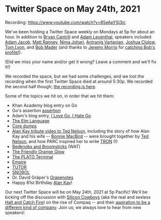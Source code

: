 # Twitter Space on May 24th, 2021

Recording: https://www.youtube.com/watch?v=85eApYSj3ic

We've been holding a Twitter Space weekly on Mondays at 5p for about an hour. In addition to [Bryan Cantrill](https://twitter.com/bcantrill) and [Adam Leventhal](https://twitter.com/ahl), speakers included [Adam Jacob](https://twitter.com/adamhjk/), [Matt Ranney](https://twitter.com/mranney), [Nima Johari](https://twitter.com/NimaJohari), [Antranig Vartanian](https://twitter.com/antranigv), [Joshua Clulow](https://twitter.com/jmclulow), [Tom Lyon](https://twitter.com/aka_pugs), and [Bob Mader](https://twitter.com/c50bae86ae1b461) (and thanks to [Jeremy Morris](https://twitter.com/morrislaw93?lang=en) for [catching Bob's profile!](https://twitter.com/MorrisLaw93/status/1394497085592981510)).

(Did we miss your name and/or get it wrong? Leave a comment and we'll fix it!)

We recorded the space, but we had some challenges, and we lost the recording when the first Twitter Space died at around 5:30p. We recorded the second half though; [the recording is here](https://www.youtube.com/watch?v=8tJEwCvZWsg).

Some of the topics we hit on, in order that we hit them:

-   Khan Academy blog entry on Go
-   Go's assertion [assertion](https://golang.org/doc/faq#assertions)
-   Adam's blog entry, [I Love Go, I Hate Go](http://dtrace.org/blogs/ahl/2016/08/02/i-love-go-i-hate-go/)
-   [The Elm Language](https://elm-lang.org/)
-   [Core dumps](https://en.wikipedia.org/wiki/Core_dump)
-   [Alan Kay tribute video to Ted Nelson](https://www.youtube.com/watch?v=AnrlSqtpOkw), including the story of how Alan Kay and his wife -- [Bonnie MacBird](https://en.wikipedia.org/wiki/Bonnie_MacBird) -- were brought together by [Ted Nelson](https://en.wikipedia.org/wiki/Ted_Nelson), and how PARC inspired her to write [TRON](https://en.wikipedia.org/wiki/Tron) (!)
-   [Bedknobs and Broomsticks](https://en.wikipedia.org/wiki/Bedknobs_and_Broomsticks) (WAT)
-   [The Friendly Orange Glow](https://www.amazon.com/Friendly-Orange-Glow-Untold-Cyberculture/dp/1101871555)
-   [The PLATO Terminal](https://en.wikipedia.org/wiki/PLATO_(computer_system))
-   [Empire](https://en.wikipedia.org/wiki/Empire_(PLATO_video_game))
-   [TUTOR](https://en.wikipedia.org/wiki/TUTOR)
-   [SNOBOL](https://en.wikipedia.org/wiki/SNOBOL)
-   Dr. David Gräper's [Grapenotes](http://www.grapenotes.com)
-   Happy 81st Birthday [Alan Kay](https://en.wikipedia.org/wiki/Alan_Kay)!

Our next Twitter Space will be on May 24th, 2021 at 5p Pacific! We'll be kicking off the discussion with [Silicon Cowboys](https://www.imdb.com/title/tt4938484/) (aka the real and sexless [Halt and Catch Fire](https://en.wikipedia.org/wiki/Halt_and_Catch_Fire_(TV_series))) on the rise of Compaq -- and their [aspiration to be a different kind of company](https://twitter.com/sdtuck/status/1393453302675771392). Join us; we always love to hear from new speakers!
